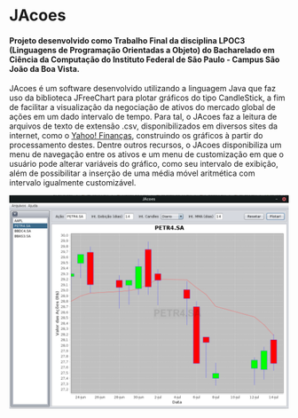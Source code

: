 # JAcoes

#### Projeto desenvolvido como Trabalho Final da disciplina LPOC3 (Linguagens de Programação Orientadas a Objeto) do Bacharelado em Ciência da Computação do Instituto Federal de São Paulo - Campus São João da Boa Vista.

JAcoes é um software desenvolvido utilizando a linguagem Java que faz uso da biblioteca JFreeChart para plotar gráficos do tipo CandleStick, a fim de facilitar a visualização da negociação de ativos do mercado global de ações em um dado intervalo de tempo. Para tal, o JAcoes faz a leitura de arquivos de texto de extensão .csv, disponibilizados em diversos sites da internet, como o [Yahoo! Finanças](https://br.financas.yahoo.com/), construindo os gráficos à partir do processamento destes. Dentre outros recursos, o JAcoes disponibiliza um menu de navegação entre os ativos e um menu de customização em que o usuário pode alterar variáveis do gráfico, como seu intervalo de exibição, além de possibilitar a inserção de uma média móvel aritmética com intervalo igualmente customizável.

![screenshot](screenshot.png)
